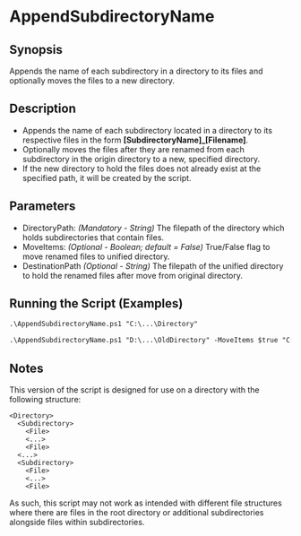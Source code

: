 # AppendSubdirectoryName

## Synopsis
Appends the name of each subdirectory in a directory to its files and optionally moves the files to a new directory.

## Description
- Appends the name of each subdirectory located in a directory to its respective files in the form **[SubdirectoryName]_[Filename]**.
- Optionally moves the files after they are renamed from each subdirectory in the origin directory to a new, specified directory.
- If the new directory to hold the files does not already exist at the specified path, it will be created by the script.

## Parameters
- DirectoryPath: *(Mandatory - String)* The filepath of the directory which holds subdirectories that contain files.
- MoveItems: *(Optional - Boolean; default = False)* True/False flag to move renamed files to unified directory.
- DestinationPath *(Optional - String)* The filepath of the unified directory to hold the renamed files after move from original directory.

## Running the Script (Examples)
```ps 
.\AppendSubdirectoryName.ps1 "C:\...\Directory"
```
```ps
.\AppendSubdirectoryName.ps1 "D:\...\OldDirectory" -MoveItems $true "C:\...\NewDirectory"
```

## Notes
This version of the script is designed for use on a directory with the following structure:
```
<Directory>
  <Subdirectory>
    <File>
    <...>
    <File>
  <...>
  <Subdirectory>
    <File>
    <...>
    <File>
```
As such, this script may not work as intended with different file structures where there are files in the root directory or additional subdirectories alongside files within subdirectories.
